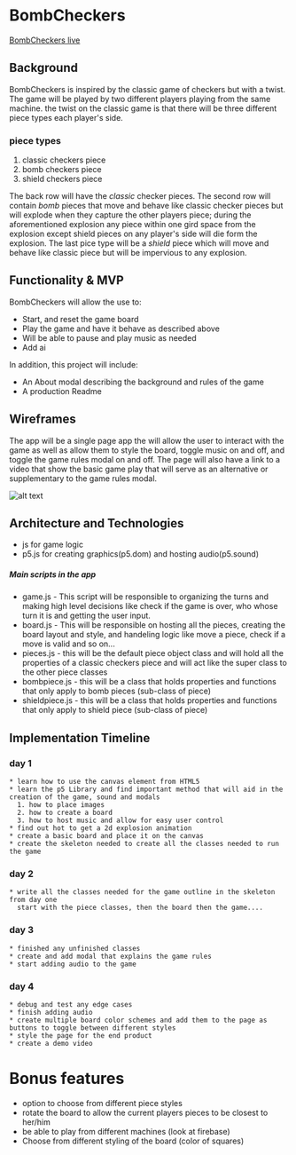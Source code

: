 # BombCheckers
  [BombCheckers live]()

## Background
  BombCheckers is inspired by the classic game of checkers but with a twist. The game will be played by two different players playing from the same machine. the twist on the classic game is that there will be three different piece types each player's side.  

### piece types
  1. classic checkers piece
  2. bomb checkers piece
  3. shield checkers piece

  The back row will have the *classic* checker pieces. The second row will contain *bomb* pieces that move and behave like classic checker pieces but will explode when they capture the other players piece; during the aforementioned explosion any piece within one gird space from the explosion except shield pieces on any player's side will die form the explosion. The last pice type will be a *shield* piece which will move  and behave like classic piece but will be impervious to any explosion.

## Functionality & MVP

  BombCheckers will allow the use  to:

  * Start, and reset the game board
  * Play the game and have it behave as described above
  * Will be able to pause and play music as needed
  * Add ai

  In addition, this project will include:

  * An About modal describing the background and rules of the game
  * A production Readme


## Wireframes
  The app will be a single page app the will allow the user to interact with the game as well as allow them to style the board, toggle music on and off, and toggle the game rules modal on and off. The page will also have a link to a video that show the basic game play that will serve as an alternative or supplementary to the game rules modal.

![alt text](https://github.com/bkargaw/BombCheckers/blob/master/asset/images/BombChecker.png)

## Architecture and Technologies
  * js for game logic
  * p5.js for creating graphics(p5.dom) and hosting audio(p5.sound)
##### Main scripts in the app
  * game.js  - This script will be responsible to organizing the turns and making high level decisions like check if the game is over, who whose turn it is  and getting the user input.
  * board.js - This will be responsible on hosting all the pieces, creating the board layout and style, and handeling logic like move a piece, check if a move is valid and so on...
  * pieces.js - this will be the default piece object class and will hold all the properties of a classic checkers piece and will act like the super class to the other piece classes
  * bombpiece.js - this will be a class that holds properties and functions that only apply to bomb pieces (sub-class of piece)
  * shieldpiece.js - this will be a class that holds properties and functions that only apply to shield piece (sub-class of piece)

## Implementation Timeline

### day 1
    * learn how to use the canvas element from HTML5
    * learn the p5 Library and find important method that will aid in the creation of the game, sound and modals  
      1. how to place images
      2. how to create a board
      3. how to host music and allow for easy user control
    * find out hot to get a 2d explosion animation
    * create a basic board and place it on the canvas
    * create the skeleton needed to create all the classes needed to run the game

### day 2
    * write all the classes needed for the game outline in the skeleton from day one
      start with the piece classes, then the board then the game....
### day 3
    * finished any unfinished classes
    * create and add modal that explains the game rules
    * start adding audio to the game
### day 4
    * debug and test any edge cases
    * finish adding audio
    * create multiple board color schemes and add them to the page as buttons to toggle between different styles
    * style the page for the end product
    * create a demo video

# Bonus features
  * option to choose from different piece styles
  * rotate the board to allow the current players pieces to be closest to her/him
  * be able to play from different machines (look at firebase)
  * Choose from different styling of the board (color of squares)
